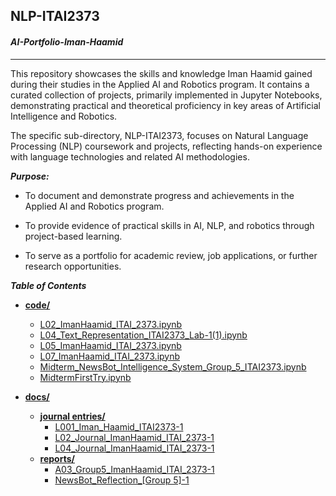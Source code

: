 ## NLP-ITAI2373 
#### ***AI-Portfolio-Iman-Haamid***
---
This repository showcases the skills and knowledge Iman Haamid gained during their studies in the Applied AI and Robotics program. It contains a curated collection of projects, primarily implemented in Jupyter Notebooks, demonstrating practical and theoretical proficiency in key areas of Artificial Intelligence and Robotics.

The specific sub-directory, NLP-ITAI2373, focuses on Natural Language Processing (NLP) coursework and projects, reflecting hands-on experience with language technologies and related AI methodologies.

***Purpose:***

- To document and demonstrate progress and achievements in the Applied AI and Robotics program.

- To provide evidence of practical skills in AI, NLP, and robotics through project-based learning.

- To serve as a portfolio for academic review, job applications, or further research opportunities.

***Table of Contents***

  - **[code/](#/code)**

      - [L02\_ImanHaamid\_ITAI\_2373.ipynb](/code/L02_ImanHaamid_ITAI_2373.ipynb)
      - [L04\_Text\_Representation\_ITAI2373\_Lab-1(1).ipynb](/code/L04_Text_Representation_ITAI2373_Lab-1\(1\).ipynb)
      - [L05\_ImanHaamid\_ITAI\_2373.ipynb](/code/L05_ImanHaamid_ITAI_2373.ipynb)
      - [L07\_ImanHaamid\_ITAI\_2373.ipynb](/code/L07_ImanHaamid_ITAI_2373.ipynb)
      - [Midterm\_NewsBot\_Intelligence\_System\_Group\_5\_ITAI2373.ipynb](/code/Midterm_NewsBot_Intelligence_System_Group_5_ITAI2373.ipynb)
      - [MidtermFirstTry.ipynb](/code/MidtermFirstTry.ipynb)

  - **[docs/](/docs)**

      - **[journal entries/](/docs/journal%20entries)**
          - [L001\_Iman\_Haamid\_ITAI2373-1](/docs/journal%20entries/L001_Iman_Haamid_ITAI2373-1.pdf)
          - [L02\_Journal\_ImanHaamid\_ITAI\_2373-1](/docs/journal%20entries/L02_Journal_ImanHaamid_ITAI_2373-1.pdf)
          - [L04\_Journal\_ImanHaamid\_ITAI\_2373-1](/docs/journal%20entries/L04_Journal_ImanHaamid_ITAI_2373-1.pdf)
      - **[reports/](/docs/reports)**
          - [A03\_Group5\_ImanHaamid\_ITAI\_2373-1](/docs/reports/A03_Group5_ImanHaamid_ITAI_2373-1.pdf)
          - [NewsBot\_Reflection\_[Group 5]-1](/docs/reports/NewsBot_Reflection_%255BGroup%25205%255D-1.pdf)
